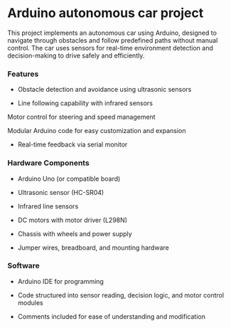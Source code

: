 # Arduino autonomous car project

This project implements an autonomous car using Arduino, designed to navigate through obstacles and follow predefined paths without manual control. The car uses sensors for real-time environment detection and decision-making to drive safely and efficiently.

### Features
* Obstacle detection and avoidance using ultrasonic sensors

* Line following capability with infrared sensors

Motor control for steering and speed management

Modular Arduino code for easy customization and expansion

* Real-time feedback via serial monitor

### Hardware Components
* Arduino Uno (or compatible board)

* Ultrasonic sensor (HC-SR04)

* Infrared line sensors

* DC motors with motor driver (L298N)

* Chassis with wheels and power supply

* Jumper wires, breadboard, and mounting hardware

### Software
* Arduino IDE for programming

* Code structured into sensor reading, decision logic, and motor control modules

* Comments included for ease of understanding and modification
